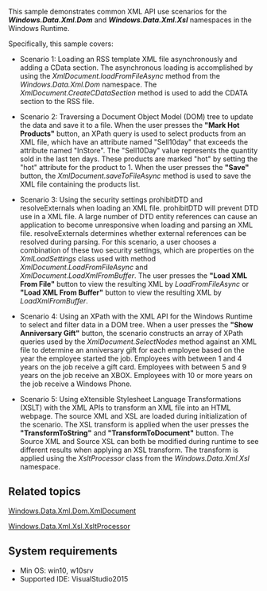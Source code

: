 This sample demonstrates common XML API use scenarios for the ***Windows.Data.Xml.Dom*** and ***Windows.Data.Xml.Xsl*** namespaces in the Windows Runtime.

Specifically, this sample covers:

-   Scenario 1: Loading an RSS template XML file asynchronously and adding a CData section. The asynchronous loading is accomplished by using the *XmlDocument.loadFromFileAsync* method from the *Windows.Data.Xml.Dom* namespace. The *XmlDocument.CreateCDataSection* method is used to add the CDATA section to the RSS file.

-   Scenario 2: Traversing a Document Object Model (DOM) tree to update the data and save it to a file. When the user presses the **"Mark Hot Products"** button, an XPath query is used to select products from an XML file, which have an attribute named "Sell10day" that exceeds the attribute named "InStore".  The "Sell10Day" value represents the quantity sold in the last ten days. These products are marked "hot" by setting the "hot" attribute for the product to 1. When the user presses the **"Save"** button, the *XmlDocument.saveToFileAsync* method is used to save the XML file containing the products list.

-   Scenario 3: Using the security settings prohibitDTD and resolveExternals when loading an XML file. prohibitDTD will prevent DTD use in a XML file. A large number of DTD entity references can cause an application to become unresponsive when loading and parsing an XML file. resolveExternals determines whether external references can be resolved during parsing. For this scenario, a user chooses a combination of these two security settings, which are properties on the *XmlLoadSettings* class used with method *XmlDocument.LoadFromFileAsync* and *XmlDocument.LoadXmlFromBuffer*. The user presses the **"Load XML From File"** button to view the resulting XML by *LoadFromFileAsync* or **"Load XML From Buffer"** button to view the resulting XML by *LoadXmlFromBuffer*.

-   Scenario 4: Using an XPath with the XML API for the Windows Runtime to select and filter data in a DOM tree. When a user presses the **"Show Anniversary Gift"** button, the scenario constructs an array of XPath queries used by the *XmlDocument.SelectNodes* method against an XML file to determine an anniversary gift for each employee based on the year the employee started the job. Employees with between 1 and 4 years on the job receive a gift card. Employees with between 5 and 9 years on the job receive an XBOX. Employees with 10 or more years on the job receive a Windows Phone.

-   Scenario 5: Using eXtensible Stylesheet Language Transformations (XSLT) with the XML APIs to transform an XML file into an HTML webpage. The source XML and XSL are loaded during initialization of the scenario. The XSL transform is applied when the user presses the **"TransformToString"** and **"TransformToDocument"** button. The Source XML and Source XSL can both be modified during runtime to see different results when applying an XSL transform. The transform is applied using the *XsltProcessor* class from the *Windows.Data.Xml.Xsl* namespace.

Related topics
--------------

<!-- Add links to related API -->
[Windows.Data.Xml.Dom.XmlDocument](https://msdn.microsoft.com/library/windows/apps/br206173)

[Windows.Data.Xml.Xsl.XsltProcessor](https://msdn.microsoft.com/en-us/library/windows/apps/windows.data.xml.xsl.xsltprocessor.aspx)

System requirements
-----------------------------
<!-- Need to define section -->
-    Min OS: win10, w10srv
-    Supported IDE: VisualStudio2015